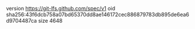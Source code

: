 version https://git-lfs.github.com/spec/v1
oid sha256:43f6dcb758a07bd65370dd8ae146172cec886879783db895de6ea6d9704487ca
size 4648
